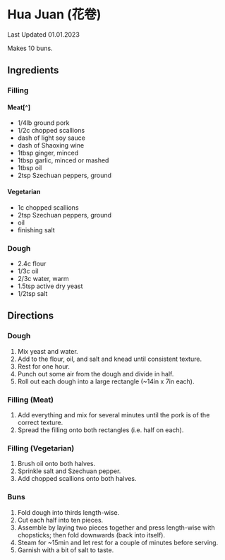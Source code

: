 # Hua Juan (花卷)

Last Updated 01.01.2023

Makes 10 buns.

## Ingredients

### Filling

#### Meat[^]

* 1/4lb ground pork
* 1/2c chopped scallions
* dash of light soy sauce
* dash of Shaoxing wine
* 1tbsp ginger, minced
* 1tbsp garlic, minced or mashed
* 1tbsp oil
* 2tsp Szechuan peppers, ground

#### Vegetarian

* 1c chopped scallions
* 2tsp Szechuan peppers, ground
* oil
* finishing salt

### Dough

* 2.4c flour
* 1/3c oil
* 2/3c water, warm
* 1.5tsp active dry yeast
* 1/2tsp salt

## Directions

### Dough

1. Mix yeast and water.
1. Add to the flour, oil, and salt and knead until consistent texture.
1. Rest for one hour.
1. Punch out some air from the dough and divide in half.
1. Roll out each dough into a large rectangle (~14in x 7in each).

### Filling (Meat)

1. Add everything and mix for several minutes until the pork is of the correct
   texture.
1. Spread the filling onto both rectangles (i.e. half on each).

### Filling (Vegetarian)

1. Brush oil onto both halves.
1. Sprinkle salt and Szechuan pepper.
1. Add chopped scallions onto both halves.

### Buns

1. Fold dough into thirds length-wise.
1. Cut each half into ten pieces.
1. Assemble by laying two pieces together and press length-wise with chopsticks;
   then fold downwards (back into itself).
1. Steam for ~15min and let rest for a couple of minutes before serving.
1. Garnish with a bit of salt to taste.

[^1]: This is very similar to the [dumpling](/mains/dumplings.md) filling,
      roughly quartered but more oily.
